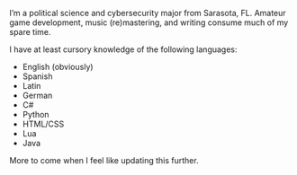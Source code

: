 I’m a political science and cybersecurity major from Sarasota, FL. Amateur game development, music (re)mastering, and writing consume much of my spare time.

I have at least cursory knowledge of the following languages:

* English (obviously)
* Spanish
* Latin
* German
* C#
* Python
* HTML/CSS
* Lua
* Java

More to come when I feel like updating this further.
